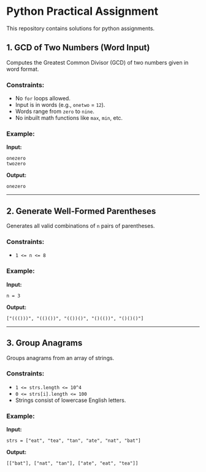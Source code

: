 # Python Practical Assignment

This repository contains solutions for python assignments.

## 1. GCD of Two Numbers (Word Input)

Computes the Greatest Common Divisor (GCD) of two numbers given in word format.

### Constraints:
- No `for` loops allowed.
- Input is in words (e.g., `onetwo` = `12`).
- Words range from `zero` to `nine`.
- No inbuilt math functions like `max`, `min`, etc.

### Example:
**Input:**
```
onezero
twozero
```
**Output:**
```
onezero
```

---

## 2. Generate Well-Formed Parentheses

Generates all valid combinations of `n` pairs of parentheses.

### Constraints:
- `1 <= n <= 8`

### Example:
**Input:**
```
n = 3
```
**Output:**
```
["((()))", "(()())", "(())()", "()(())", "()()()"]
```

---

## 3. Group Anagrams

Groups anagrams from an array of strings.

### Constraints:
- `1 <= strs.length <= 10^4`
- `0 <= strs[i].length <= 100`
- Strings consist of lowercase English letters.

### Example:
**Input:**
```
strs = ["eat", "tea", "tan", "ate", "nat", "bat"]
```
**Output:**
```
[["bat"], ["nat", "tan"], ["ate", "eat", "tea"]]
```